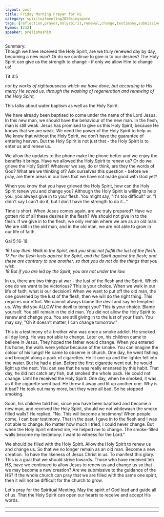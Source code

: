 ```yaml
---
layout: post
title: Friday Morning Prayer for HS
category: spiritualmeeting2020singapore
tags: [reflection,prayer,holyspirit,renewal,change,testimony,submissiveness]
hymns: [232]
speaker: prelishashim
---
```

Summary:  
Though we have received the Holy Spirit, are we truly renewed day by day, becoming a new man? Or do we continue to give in to our desires? The Holy Spirit can give us the strength to change - if only we allow Him to change us! 

Tit 3:5

*not by works of righteousness which we have done, but according to His mercy He saved us, through the washing of regeneration and renewing of the Holy Spirit,*

This talks about water baptism as well as the Holy Spirit. 

We have already been baptised to come under the name of the Lord Jesus. In this new man, we should have the behaviour of the new man. In the flesh, man is still weak. Jesus has promised to give us this Holy Spirit, because He knows that we are weak. We need the power of the Holy Spirit to help us. We know that without the Holy Spirit, we don't have the guarantee of entering heaven. But the Holy Spirit is not just that - the Holy Spirit is to enter us and renew us. 

We allow the updates to the phone make the phone better and we enjoy the benefits it brings. Have we allowed the Holy Spirit to renew us? Or do we grieve the Holy Spirit? Whatever we say, do or think, are they the words of God? What are we thinking of? Ask ourselves this question - before we pray, are there areas in our lives that we have not made good with God yet?

When you know that you have grieved the Holy Spirit, how can the Holy Spirit renew you and change you? Although the Holy Spirit is willing to help you, you always give in to your flesh. You might say, "It's too difficult" or, "I didn't say I can't do it, but I don’t have the strength to do it..."

Time is short. When Jesus comes again, are we truly prepared? Have we gotten rid of all these desires in the flesh? We should not give in to the flesh. If we give in to the flesh, we only remain where we are as an old man. We are still in the old man, and in the old man, we are not able to grow in our life of faith.

Gal 5:16-18

*16 I say then: Walk in the Spirit, and you shall not fulfill the lust of the flesh.*  
*17 For the flesh lusts against the Spirit, and the Spirit against the flesh; and these are contrary to one another, so that you do not do the things that you wish.*   
*18 But if you are led by the Spirit, you are not under the law.*

In us, there are two things at war - the lust of the flesh and the Spirit. Which one do we want to be victorious? This is your choice. When we walk in our life of faith, what is our decision? When we want to put off the old man, the one governed by the lust of the flesh, then we will do the right thing. This requires our effort. We cannot always blame the devil and say he tempted us. Why did you ALLOW the devil to tempt you? This is your choice. Blame yourself. You still remain in the old man. You did not allow the Holy Spirit to renew and change you. You are still giving in to the lust of your flesh. You may say, "Oh it doesn't matter, I can change tomorrow."

This is a testimony of a brother who was once a smoke addict. He smoked all day long. He was not able to change. Later on, his children came to believe in Jesus. They hoped the father would change. When you entered his home, the walls were yellow because of the smoke. You can imagine the colour of his lungs! He came to observe in church. One day, he went fishing and brought along a pack of cigarettes. He lit one up and the lighter fell into the water. But he had a plan. Before the first cigarette went out, he would light up the next. You can see that he was really ensnared by this habit. That day, he did not catch any fish, but smoked the whole pack. He could not change. Until he received the Holy Spirit. One day, when he smoked, it was as if the cigarette went bad. He threw it away and lit up another one. Why is it bad? He took out many more, but they were all bad. So he stopped smoking. 

Soon, his children told him, since you have been baptised and become a new man, and received the Holy Spirit, should we not whitewash the smoke filled walls? He replied, “No. This will become a testimony! When people come, I can bear testimony. That in the past, I gave in to the flesh and I was not able to change. No matter how much I tried, I could never change. But when the Holy Spirit entered me, He helped me to change. The smoke-filled walls become my testimony. I want to witness for the Lord.” 

We should be filled with the Holy Spirit. Allow the Holy Spirit to renew us and change us. So that we no longer remain as an old man. Become a new creation. To have the likeness of Jesus Christ in us. To manifest this glory. This is a goal that we should strive towards. Those who have received teh HS, have we continued to allow Jesus to renew us and change us so that we may become a new creation? Are we submissive to the guidance of the HS? If the whole church can pray that we are filled with the same one spirit, then it will not be difficult for the church to grow. 

Let's pray for the Spiritual Meeting. May the spirit of God lead and guide all of us. That the Holy Spirit can open our hearts to receive and accept His words.


----
****

